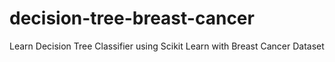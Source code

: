 # decision-tree-breast-cancer
Learn Decision Tree Classifier using Scikit Learn with Breast Cancer Dataset

